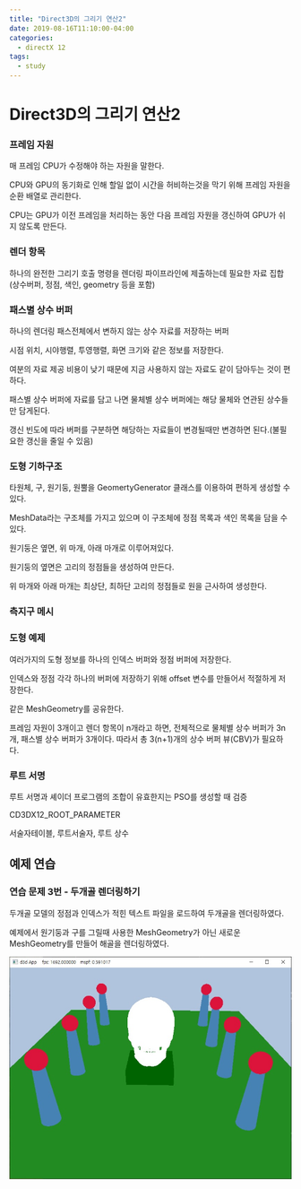 ```yaml
---
title: "Direct3D의 그리기 연산2"
date: 2019-08-16T11:10:00-04:00
categories:
  - directX 12
tags:
  - study
---
```


# Direct3D의 그리기 연산2

### 프레임 자원
매 프레임 CPU가 수정해야 하는 자원을 말한다.

CPU와 GPU의 동기화로 인해 할일 없이 시간을 허비하는것을 막기 위해 프레임 자원을 순환 배열로 관리한다.

CPU는 GPU가 이전 프레임을 처리하는 동안 다음 프레임 자원을 갱신하여 GPU가 쉬지 않도록 만든다.

### 렌더 항목
하나의 완전한 그리기 호출 명령을 렌더링 파이프라인에 제출하는데 필요한 자료 집합(상수버퍼, 정점, 색인, geometry 등을 포함)

### 패스별 상수 버퍼
하나의 렌더링 패스전체에서 변하지 않는 상수 자료를 저장하는 버퍼

시점 위치, 시야행렬, 투영행렬, 화면 크기와 같은 정보를 저장한다.

여분의 자료 제공 비용이 낮기 때문에 지금 사용하지 않는 자료도 같이 담아두는 것이 편하다.

패스별 상수 버퍼에 자료를 담고 나면 물체별 상수 버퍼에는 해당 물체와 연관된 상수들만 담게된다.

갱신 빈도에 따라 버퍼를 구분하면 해당하는 자료들이 변경될때만 변경하면 된다.(불필요한 갱신을 줄일 수 있음)

### 도형 기하구조
타원체, 구, 원기둥, 원뿔을 GeomertyGenerator 클래스를 이용하여 편하게 생성할 수 있다.

MeshData라는 구조체를 가지고 있으며 이 구조체에 정점 목록과 색인 목록을 담을 수 있다.

원기둥은 옆면, 위 마개, 아래 마개로 이루어져있다.

원기둥의 옆면은 고리의 정점들을 생성하여 만든다.

위 마개와 아래 마개는 최상단, 최하단 고리의 정점들로 원을 근사하여 생성한다.

### 측지구 메시

### 도형 예제
여러가지의 도형 정보를 하나의 인덱스 버퍼와 정점 버퍼에 저장한다.

인덱스와 정점 각각 하나의 버퍼에 저장하기 위해 offset 변수를 만들어서 적절하게 저장한다.

같은 MeshGeometry를 공유한다.

프레임 자원이 3개이고 렌더 항목이 n개라고 하면, 전체적으로 물체별 상수 버퍼가 3n개, 패스별 상수 버퍼가 3개이다. 따라서 총 3(n+1)개의 상수 버퍼 뷰(CBV)가 필요하다.

### 루트 서명
루트 서명과 셰이더 프로그램의 조합이 유효한지는 PSO를 생성할 때 검증

CD3DX12_ROOT_PARAMETER

서술자테이블, 루트서술자, 루트 상수


## 예제 연습

### 연습 문제 3번 - 두개골 렌더링하기

두개골 모델의 정점과 인덱스가 적힌 텍스트 파일을 로드하여 두개골을 렌더링하였다.

예제에서 원기둥과 구를 그릴때 사용한 MeshGeometry가 아닌 새로운 MeshGeometry를 만들어 해골을 렌더링하였다.

![skull](/assets/images/2019-08-16_01.jpg)
